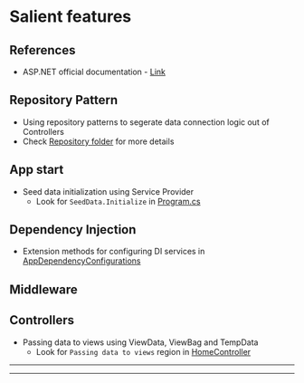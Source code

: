 # Salient features

## References

- ASP.NET official documentation - [Link][ASP_NET_Documentation]

## Repository Pattern

- Using repository patterns to segerate data connection logic out of Controllers
- Check [Repository folder](Repository) for more details

## App start

- Seed data initialization using Service Provider
	- Look for `SeedData.Initialize` in [Program.cs](Program.cs)

## Dependency Injection

- Extension methods for configuring DI services in [AppDependencyConfigurations](AppDependencyConfigurations.cs)


## Middleware



## Controllers

- Passing data to views using ViewData, ViewBag and TempData 
	- Look for `Passing data to views` region in [HomeController](Controllers/HomeController.cs)

---

[ASP_NET_Documentation]: https://learn.microsoft.com/en-us/aspnet/core/?view=aspnetcore-8.0

---